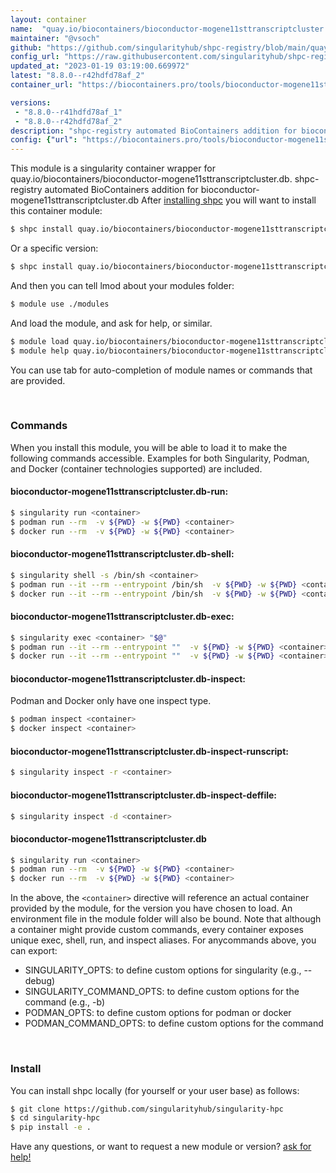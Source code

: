```yaml
---
layout: container
name:  "quay.io/biocontainers/bioconductor-mogene11sttranscriptcluster.db"
maintainer: "@vsoch"
github: "https://github.com/singularityhub/shpc-registry/blob/main/quay.io/biocontainers/bioconductor-mogene11sttranscriptcluster.db/container.yaml"
config_url: "https://raw.githubusercontent.com/singularityhub/shpc-registry/main/quay.io/biocontainers/bioconductor-mogene11sttranscriptcluster.db/container.yaml"
updated_at: "2023-01-19 03:19:00.669972"
latest: "8.8.0--r42hdfd78af_2"
container_url: "https://biocontainers.pro/tools/bioconductor-mogene11sttranscriptcluster.db"

versions:
 - "8.8.0--r41hdfd78af_1"
 - "8.8.0--r42hdfd78af_2"
description: "shpc-registry automated BioContainers addition for bioconductor-mogene11sttranscriptcluster.db"
config: {"url": "https://biocontainers.pro/tools/bioconductor-mogene11sttranscriptcluster.db", "maintainer": "@vsoch", "description": "shpc-registry automated BioContainers addition for bioconductor-mogene11sttranscriptcluster.db", "latest": {"8.8.0--r42hdfd78af_2": "sha256:a013c75ff4de4a44ebdfb6773bd57d9e103c6e62b10513e1b302e7f4c3855a4a"}, "tags": {"8.8.0--r41hdfd78af_1": "sha256:66989358ba2576555c1ba9961f4cd54db1dd4625f3ee850fcec03f10f95dd3d6", "8.8.0--r42hdfd78af_2": "sha256:a013c75ff4de4a44ebdfb6773bd57d9e103c6e62b10513e1b302e7f4c3855a4a"}, "docker": "quay.io/biocontainers/bioconductor-mogene11sttranscriptcluster.db"}
---
```


This module is a singularity container wrapper for quay.io/biocontainers/bioconductor-mogene11sttranscriptcluster.db.
shpc-registry automated BioContainers addition for bioconductor-mogene11sttranscriptcluster.db
After [installing shpc](#install) you will want to install this container module:


```bash
$ shpc install quay.io/biocontainers/bioconductor-mogene11sttranscriptcluster.db
```

Or a specific version:

```bash
$ shpc install quay.io/biocontainers/bioconductor-mogene11sttranscriptcluster.db:8.8.0--r42hdfd78af_2
```

And then you can tell lmod about your modules folder:

```bash
$ module use ./modules
```

And load the module, and ask for help, or similar.

```bash
$ module load quay.io/biocontainers/bioconductor-mogene11sttranscriptcluster.db/8.8.0--r42hdfd78af_2
$ module help quay.io/biocontainers/bioconductor-mogene11sttranscriptcluster.db/8.8.0--r42hdfd78af_2
```

You can use tab for auto-completion of module names or commands that are provided.

<br>

### Commands

When you install this module, you will be able to load it to make the following commands accessible.
Examples for both Singularity, Podman, and Docker (container technologies supported) are included.

#### bioconductor-mogene11sttranscriptcluster.db-run:

```bash
$ singularity run <container>
$ podman run --rm  -v ${PWD} -w ${PWD} <container>
$ docker run --rm  -v ${PWD} -w ${PWD} <container>
```

#### bioconductor-mogene11sttranscriptcluster.db-shell:

```bash
$ singularity shell -s /bin/sh <container>
$ podman run --it --rm --entrypoint /bin/sh  -v ${PWD} -w ${PWD} <container>
$ docker run --it --rm --entrypoint /bin/sh  -v ${PWD} -w ${PWD} <container>
```

#### bioconductor-mogene11sttranscriptcluster.db-exec:

```bash
$ singularity exec <container> "$@"
$ podman run --it --rm --entrypoint ""  -v ${PWD} -w ${PWD} <container> "$@"
$ docker run --it --rm --entrypoint ""  -v ${PWD} -w ${PWD} <container> "$@"
```

#### bioconductor-mogene11sttranscriptcluster.db-inspect:

Podman and Docker only have one inspect type.

```bash
$ podman inspect <container>
$ docker inspect <container>
```

#### bioconductor-mogene11sttranscriptcluster.db-inspect-runscript:

```bash
$ singularity inspect -r <container>
```

#### bioconductor-mogene11sttranscriptcluster.db-inspect-deffile:

```bash
$ singularity inspect -d <container>
```



#### bioconductor-mogene11sttranscriptcluster.db

```bash
$ singularity run <container>
$ podman run --rm  -v ${PWD} -w ${PWD} <container>
$ docker run --rm  -v ${PWD} -w ${PWD} <container>
```


In the above, the `<container>` directive will reference an actual container provided
by the module, for the version you have chosen to load. An environment file in the
module folder will also be bound. Note that although a container
might provide custom commands, every container exposes unique exec, shell, run, and
inspect aliases. For anycommands above, you can export:

 - SINGULARITY_OPTS: to define custom options for singularity (e.g., --debug)
 - SINGULARITY_COMMAND_OPTS: to define custom options for the command (e.g., -b)
 - PODMAN_OPTS: to define custom options for podman or docker
 - PODMAN_COMMAND_OPTS: to define custom options for the command

<br>

### Install

You can install shpc locally (for yourself or your user base) as follows:

```bash
$ git clone https://github.com/singularityhub/singularity-hpc
$ cd singularity-hpc
$ pip install -e .
```

Have any questions, or want to request a new module or version? [ask for help!](https://github.com/singularityhub/singularity-hpc/issues)
